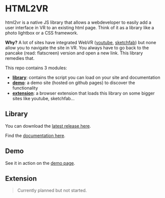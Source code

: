 
# HTML2VR

html2vr is a native JS library that allows a webdeveloper to easily add a user interface in VR to an existing html page. Think of it as a library like a photo lightbox or a CSS framework.

**Why?** A lot of sites have integrated WebVR ([youtube](https://youtube.com), [sketchfab](https://sketchfab.com)) but none allow you to navigate the site in VR. You always have to go back to the pancake (read: flatscreen) version and open a new link. This library remedies that.

This repo contains 3 modules:
- [**library**](./library): contains the script you can load on your site and documentation
- [**demo**](./demo): a demo site (hosted on github pages) to discover the functionality
- [**extension**](./extension): a browser extension that loads this library on some bigger sites like youtube, sketchfab...


## Library
You can download the [latest release here](https://github.com/tuur29/html2vr/releases).

Find the [documentation here](./library>).

## Demo
See it in action on the [demo page](https://tuur29.github.io/html2vr/demo/site).

## Extension

> Currently planned but not started.
